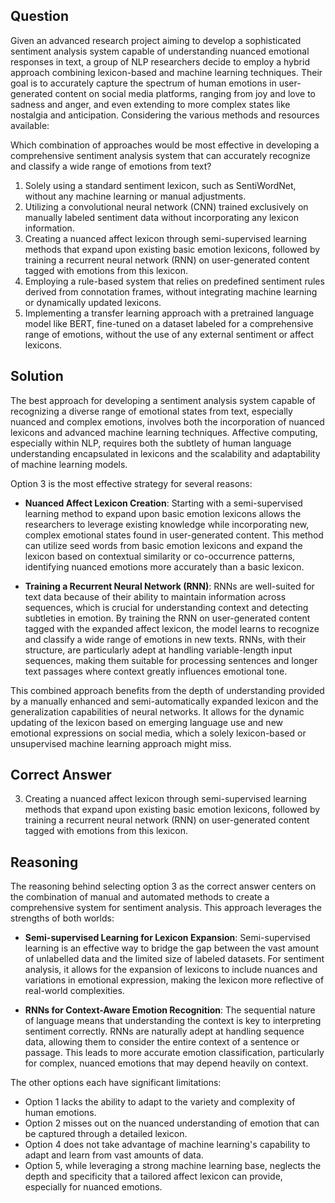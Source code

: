 ## Question
Given an advanced research project aiming to develop a sophisticated sentiment analysis system capable of understanding nuanced emotional responses in text, a group of NLP researchers decide to employ a hybrid approach combining lexicon-based and machine learning techniques. Their goal is to accurately capture the spectrum of human emotions in user-generated content on social media platforms, ranging from joy and love to sadness and anger, and even extending to more complex states like nostalgia and anticipation. Considering the various methods and resources available:

Which combination of approaches would be most effective in developing a comprehensive sentiment analysis system that can accurately recognize and classify a wide range of emotions from text?

1. Solely using a standard sentiment lexicon, such as SentiWordNet, without any machine learning or manual adjustments.
2. Utilizing a convolutional neural network (CNN) trained exclusively on manually labeled sentiment data without incorporating any lexicon information.
3. Creating a nuanced affect lexicon through semi-supervised learning methods that expand upon existing basic emotion lexicons, followed by training a recurrent neural network (RNN) on user-generated content tagged with emotions from this lexicon.
4. Employing a rule-based system that relies on predefined sentiment rules derived from connotation frames, without integrating machine learning or dynamically updated lexicons.
5. Implementing a transfer learning approach with a pretrained language model like BERT, fine-tuned on a dataset labeled for a comprehensive range of emotions, without the use of any external sentiment or affect lexicons.

## Solution
The best approach for developing a sentiment analysis system capable of recognizing a diverse range of emotional states from text, especially nuanced and complex emotions, involves both the incorporation of nuanced lexicons and advanced machine learning techniques. Affective computing, especially within NLP, requires both the subtlety of human language understanding encapsulated in lexicons and the scalability and adaptability of machine learning models.

Option 3 is the most effective strategy for several reasons:

- **Nuanced Affect Lexicon Creation**: Starting with a semi-supervised learning method to expand upon basic emotion lexicons allows the researchers to leverage existing knowledge while incorporating new, complex emotional states found in user-generated content. This method can utilize seed words from basic emotion lexicons and expand the lexicon based on contextual similarity or co-occurrence patterns, identifying nuanced emotions more accurately than a basic lexicon.

- **Training a Recurrent Neural Network (RNN)**: RNNs are well-suited for text data because of their ability to maintain information across sequences, which is crucial for understanding context and detecting subtleties in emotion. By training the RNN on user-generated content tagged with the expanded affect lexicon, the model learns to recognize and classify a wide range of emotions in new texts. RNNs, with their structure, are particularly adept at handling variable-length input sequences, making them suitable for processing sentences and longer text passages where context greatly influences emotional tone.

This combined approach benefits from the depth of understanding provided by a manually enhanced and semi-automatically expanded lexicon and the generalization capabilities of neural networks. It allows for the dynamic updating of the lexicon based on emerging language use and new emotional expressions on social media, which a solely lexicon-based or unsupervised machine learning approach might miss.

## Correct Answer
3. Creating a nuanced affect lexicon through semi-supervised learning methods that expand upon existing basic emotion lexicons, followed by training a recurrent neural network (RNN) on user-generated content tagged with emotions from this lexicon.

## Reasoning
The reasoning behind selecting option 3 as the correct answer centers on the combination of manual and automated methods to create a comprehensive system for sentiment analysis. This approach leverages the strengths of both worlds:

- **Semi-supervised Learning for Lexicon Expansion**: Semi-supervised learning is an effective way to bridge the gap between the vast amount of unlabelled data and the limited size of labeled datasets. For sentiment analysis, it allows for the expansion of lexicons to include nuances and variations in emotional expression, making the lexicon more reflective of real-world complexities.
  
- **RNNs for Context-Aware Emotion Recognition**: The sequential nature of language means that understanding the context is key to interpreting sentiment correctly. RNNs are naturally adept at handling sequence data, allowing them to consider the entire context of a sentence or passage. This leads to more accurate emotion classification, particularly for complex, nuanced emotions that may depend heavily on context.

The other options each have significant limitations:
- Option 1 lacks the ability to adapt to the variety and complexity of human emotions.
- Option 2 misses out on the nuanced understanding of emotion that can be captured through a detailed lexicon.
- Option 4 does not take advantage of machine learning's capability to adapt and learn from vast amounts of data.
- Option 5, while leveraging a strong machine learning base, neglects the depth and specificity that a tailored affect lexicon can provide, especially for nuanced emotions.